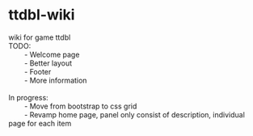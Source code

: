 # ttdbl-wiki
wiki for game ttdbl<br />
TODO:<br />
&nbsp;&nbsp;&nbsp;&nbsp;&nbsp;&nbsp;&nbsp;&nbsp;- Welcome page<br />
&nbsp;&nbsp;&nbsp;&nbsp;&nbsp;&nbsp;&nbsp;&nbsp;- Better layout<br />
&nbsp;&nbsp;&nbsp;&nbsp;&nbsp;&nbsp;&nbsp;&nbsp;- Footer<br />
&nbsp;&nbsp;&nbsp;&nbsp;&nbsp;&nbsp;&nbsp;&nbsp;- More information<br /><br />
In progress:<br />
&nbsp;&nbsp;&nbsp;&nbsp;&nbsp;&nbsp;&nbsp;&nbsp;- Move from bootstrap to css grid<br />
&nbsp;&nbsp;&nbsp;&nbsp;&nbsp;&nbsp;&nbsp;&nbsp;- Revamp home page, panel only consist of description, individual page for each item
